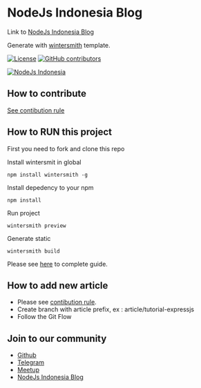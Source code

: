 # NodeJs Indonesia Blog

Link to [NodeJs Indonesia Blog](https://nodejs-indonesia.github.io/blogs/)

Generate with [wintersmith](https://github.com/jnordberg/wintersmith) template.

[![License](https://img.shields.io/github/license/nodejs-indonesia/blogs.svg)](https://github.com/nodejs-indonesia/blogs)
[![GitHub contributors](https://img.shields.io/github/contributors/nodejs-indonesia/blogs.svg)](https://github.com/nodejs-indonesia/blogs/network/members)


[![NodeJs Indonesia](https://raw.githubusercontent.com/nodejs-indonesia/nodejs-indonesia.github.io/master/nodejs-indonesia.jpg)](https://nodejs-indonesia.github.io/)

## How to contribute
[See contibution rule](https://github.com/nodejs-indonesia/blogs/blob/master/CONTRIBUTE)

## How to RUN this project
First you need to fork and clone this repo

Install wintersmit in global
```
npm install wintersmith -g
```

Install depedency to your npm 
```
npm install
```

Run project
```
wintersmith preview
```

Generate static 
```
wintersmith build
```

Please see [here](https://github.com/jnordberg/wintersmith) to complete guide.

## How to add new article
+ Please see [contibution rule](https://github.com/nodejs-indonesia/blogs/blob/master/CONTRIBUTE).
+ Create branch with article prefix, ex : article/tutorial-expressjs
+ Follow the Git Flow

## Join to our community
+ [Github](https://github.com/nodejs-indonesia)
+ [Telegram](https://t.me/nodejs_jakarta)
+ [Meetup](https://www.meetup.com/Node-js-Workshop/)
+ [NodeJs Indonesia Blog](https://nodejs-indonesia.github.io/blogs/)


